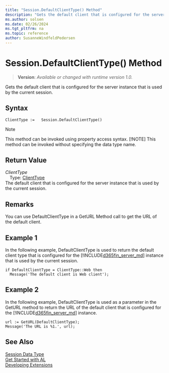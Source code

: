 ```yaml
---
title: "Session.DefaultClientType() Method"
description: "Gets the default client that is configured for the server instance that is used by the current session."
ms.author: solsen
ms.date: 02/26/2024
ms.tgt_pltfrm: na
ms.topic: reference
author: SusanneWindfeldPedersen
---
```

[//]: # (START>DO_NOT_EDIT)
[//]: # (IMPORTANT:Do not edit any of the content between here and the END>DO_NOT_EDIT.)
[//]: # (Any modifications should be made in the .xml files in the ModernDev repo.)
# Session.DefaultClientType() Method
> **Version**: _Available or changed with runtime version 1.0._

Gets the default client that is configured for the server instance that is used by the current session.


## Syntax
```AL
ClientType :=   Session.DefaultClientType()
```
> [!NOTE]
> This method can be invoked using property access syntax.
> [!NOTE]
> This method can be invoked without specifying the data type name.

## Return Value
*ClientType*  
&emsp;Type: [ClientType](../clienttype/clienttype-option.md)  
The default client that is configured for the server instance that is used by the current session.


[//]: # (IMPORTANT: END>DO_NOT_EDIT)

## Remarks  
 You can use DefaultClientType in a GetURL Method call to get the URL of the default client.  

## Example 1

 In the following example, DefaultClientType is used to return the default client type that is configured for the [!INCLUDE[d365fin_server_md](../../includes/d365fin_server_md.md)] instance that is used by the current session.  

```al
if DefaultClientType = ClientType::Web then  
  Message('The default client is Web client');  
```  

## Example 2

 In the following example, DefaultClientType is used as a parameter in the GetURL method to return the URL of the default client that is configured for the [!INCLUDE[d365fin_server_md](../../includes/d365fin_server_md.md)] instance.  

```al
url := GetURL(DefaultClientType);  
Message('The URL is %1.', url);  
```  

## See Also
[Session Data Type](session-data-type.md)  
[Get Started with AL](../../devenv-get-started.md)  
[Developing Extensions](../../devenv-dev-overview.md)